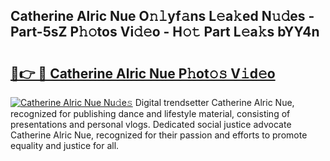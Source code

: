 ## Catherine Alric Nue O𝚗𝚕yf𝚊ns L𝚎a𝚔ed N𝚞𝚍es - Part-5sZ P𝚑𝚘tos Vi𝚍𝚎o - H𝚘𝚝 Part L𝚎a𝚔s bYY4n

# <h2><a href="http://kf1fug.oniu.top/?m=Catherine+Alric+Nue">🔗👉 🔴 Catherine Alric Nue P𝚑ot𝚘𝚜 V𝚒d𝚎o</a></h2>

[![Catherine Alric Nue Nu𝚍e𝚜](https://i.imgur.com/0qMVB7G.gif)](http://kf1fug.oniu.top/?m=Catherine+Alric+Nue)
Digital trendsetter Catherine Alric Nue, recognized for publishing dance and lifestyle material, consisting of presentations and personal vlogs. Dedicated social justice advocate Catherine Alric Nue, recognized for their passion and efforts to promote equality and justice for all.  

